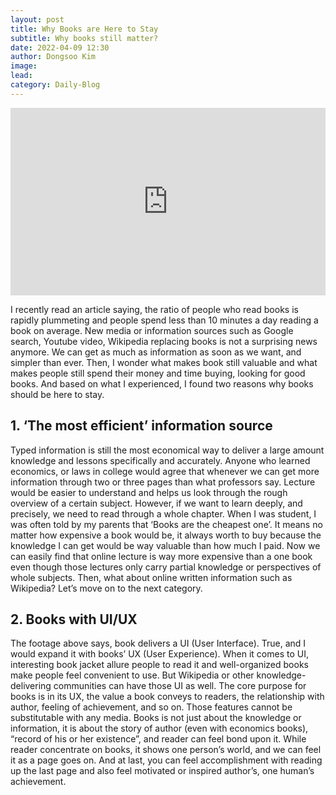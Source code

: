 ```yaml
---
layout: post
title: Why Books are Here to Stay
subtitle: Why books still matter?
date: 2022-04-09 12:30
author: Dongsoo Kim
image:
lead:
category: Daily-Blog
---
```


<iframe width="100%" height="300" src="https://www.youtube.com/embed/6Gw5dK48MtI" title="YouTube video player" frameborder="0" allow="accelerometer; autoplay; clipboard-write; encrypted-media; gyroscope; picture-in-picture" allowfullscreen></iframe>

I recently read an article saying, the ratio of people who read books is rapidly plummeting and people spend less than 10 minutes a day reading a book on average. New media or information sources such as Google search, Youtube video, Wikipedia replacing books is not a surprising news anymore. We can get as much as information as soon as we want, and simpler than ever. Then, I wonder what makes book still valuable and what makes people still spend their money and time buying, looking for good books. And based on what I experienced, I found two reasons why books should be here to stay.

## **1. ‘The most efficient’ information source**

Typed information is still the most economical way to deliver a large amount knowledge and lessons specifically and accurately. Anyone who learned economics, or laws in college would agree that whenever we can get more information through two or three pages than what professors say. Lecture would be easier to understand and helps us look through the rough overview of a certain subject. However, if we want to learn deeply, and precisely, we need to read through a whole chapter.
When I was student, I was often told by my parents that ‘Books are the cheapest one’. It means no matter how expensive a book would be, it always worth to buy because the knowledge I can get would be way valuable than how much I paid. Now we can easily find that online lecture is way more expensive than a one book even though those lectures only carry partial knowledge or perspectives of whole subjects.
Then, what about online written information such as Wikipedia? Let’s move on to the next category.

## **2. Books with UI/UX**

The footage above says, book delivers a UI (User Interface). True, and I would expand it with books’ UX (User Experience). When it comes to UI, interesting book jacket allure people to read it and well-organized books make people feel convenient to use. But Wikipedia or other knowledge-delivering communities can have those UI as well. The core purpose for books is in its UX, the value a book conveys to readers, the relationship with author, feeling of achievement, and so on. Those features cannot be substitutable with any media.
Books is not just about the knowledge or information, it is about the story of author (even with economics books), “record of his or her existence”, and reader can feel bond upon it. While reader concentrate on books, it shows one person’s world, and we can feel it as a page goes on. And at last, you can feel accomplishment with reading up the last page and also feel motivated or inspired author’s, one human’s achievement.

